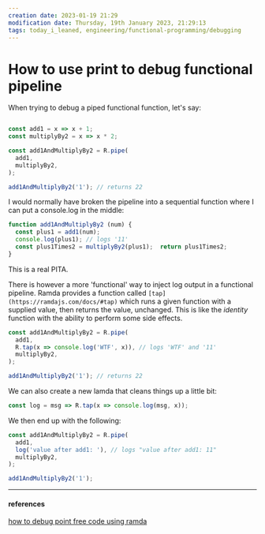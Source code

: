 ```yaml
---
creation date: 2023-01-19 21:29
modification date: Thursday, 19th January 2023, 21:29:13
tags: today_i_leaned, engineering/functional-programming/debugging
---
```


# How to use print to debug functional pipeline


When trying to debug a piped functional function, let's say:
```javascript

const add1 = x => x + 1;  
const multiplyBy2 = x => x * 2;

const add1AndMultiplyBy2 = R.pipe(  
  add1,  
  multiplyBy2,  
);

add1AndMultiplyBy2('1'); // returns 22
```

I would normally have broken the pipeline into a sequential function where I can put a console.log in the middle:

```javascript
function add1AndMultiplyBy2 (num) {  
  const plus1 = add1(num);  
  console.log(plus1); // logs '11'  
  const plus1Times2 = multiplyBy2(plus1);  return plus1Times2;  
}
```

This is a real PITA.

There is however a more 'functional' way to inject log output in a functional pipeline.  Ramda provides a function called `[tap](https://ramdajs.com/docs/#tap)` which runs a given function with a supplied value, then returns the value, unchanged.  This is like the *identity* function with the ability to perform some side effects.

```javascript
const add1AndMultiplyBy2 = R.pipe(  
  add1,  
  R.tap(x => console.log('WTF', x)), // logs 'WTF' and '11'  
  multiplyBy2,  
);

add1AndMultiplyBy2('1'); // returns 22
```

We can also create a new lamda that cleans things up a little bit:

```javascript
const log = msg => R.tap(x => console.log(msg, x));
```

We then end up with the following:

```javascript
const add1AndMultiplyBy2 = R.pipe(  
  add1,  
  log('value after add1: '), // logs "value after add1: 11"  
  multiplyBy2,  
);

add1AndMultiplyBy2('1');
```


---
#### references
[how to debug point free code using ramda](https://itnext.io/how-to-debug-your-point-free-code-with-ramda-5c46bd743781)